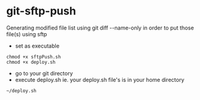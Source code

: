 # git-sftp-push
Generating modified file list using git diff --name-only in order to put those file(s) using sftp

- set as executable
```
chmod +x sftpPush.sh
chmod +x deploy.sh
```
- go to your git directory
- execute deploy.sh ie. your deploy.sh file's is in your home directory
```
~/deploy.sh
```


